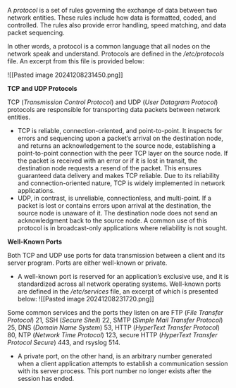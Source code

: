A _protocol_ is a set of rules governing the exchange of data between two network entities. These rules include how data is formatted, coded, and controlled. The rules also provide error handling, speed matching, and data packet sequencing.

In other words, a protocol is a common language that all nodes on the network speak and understand. Protocols are defined in the _/etc/protocols_ file. An excerpt from this file is provided below:

![[Pasted image 20241208231450.png]]

**TCP and UDP Protocols**

TCP (_Transmission Control Protocol_) and UDP (_User Datagram Protocol_) protocols are responsible for transporting data packets between network entities.

- TCP is reliable, connection-oriented, and point-to-point. It inspects for errors and sequencing upon a packet’s arrival on the destination node, and returns an acknowledgement to the source node, establishing a point-to-point connection with the peer TCP layer on the source node. If the packet is received with an error or if it is lost in transit, the destination node requests a resend of the packet. This ensures guaranteed data delivery and makes TCP reliable. Due to its reliability and connection-oriented nature, TCP is widely implemented in network applications.
- UDP, in contrast, is unreliable, connectionless, and multi-point. If a packet is lost or contains errors upon arrival at the destination, the source node is unaware of it. The destination node does not send an acknowledgment back to the source node. A common use of this protocol is in broadcast-only applications where reliability is not sought.

**Well-Known Ports**

Both TCP and UDP use ports for data transmission between a client and its server program. Ports are either well-known or private.

- A well-known port is reserved for an application’s exclusive use, and it is standardized across all network operating systems. Well-known ports are defined in the _/etc/services_ file, an excerpt of which is presented below:
![[Pasted image 20241208231720.png]]

Some common services and the ports they listen on are FTP (_File Transfer Protocol_) 21, SSH (_Secure Shell_) 22, SMTP (_Simple Mail Transfer Protocol_) 25, DNS (_Domain Name System_) 53, HTTP (_HyperText Transfer Protocol_) 80, NTP (_Network Time Protocol_) 123, secure HTTP (_HyperText Transfer Protocol Secure_) 443, and rsyslog 514.

- A private port, on the other hand, is an arbitrary number generated when a client application attempts to establish a communication session with its server process. This port number no longer exists after the session has ended.


